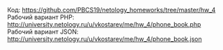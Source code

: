 Код: https://github.com/PBCS19/netology_homeworks/tree/master/hw_4
<br>Рабочий вариант PHP: http://university.netology.ru/u/vkostarev/me/hw_4/phone_book.php
<br>Рабочий вариант JSON: http://university.netology.ru/u/vkostarev/me/hw_4/phone_book.json